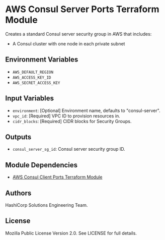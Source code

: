 # AWS Consul Server Ports Terraform Module

Creates a standard Consul server security group in AWS that includes:

- A Consul cluster with one node in each private subnet

## Environment Variables

- `AWS_DEFAULT_REGION`
- `AWS_ACCESS_KEY_ID`
- `AWS_SECRET_ACCESS_KEY`

## Input Variables

- `environment`: [Optional] Environment name, defaults to "consul-server".
- `vpc_id`: [Required] VPC ID to provision resources in.
- `cidr_blocks`: [Required] CIDR blocks for Security Groups.

## Outputs

- `consul_server_sg_id`: Consul server security group ID.

## Module Dependencies

- [AWS Consul Client Ports Terraform Module](https://github.com/hashicorp-modules/consul-client-ports-aws)

## Authors

HashiCorp Solutions Engineering Team.

## License

Mozilla Public License Version 2.0. See LICENSE for full details.
